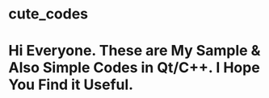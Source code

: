 # cute_codes
# Hi Everyone. These are My Sample &amp; Also Simple Codes in Qt/C++. I Hope You Find it Useful.
